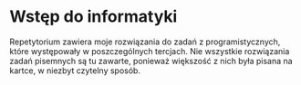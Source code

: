 # Wstęp do informatyki
Repetytorium zawiera moje rozwiązania do zadań z programistycznych, które występowały w poszczególnych tercjach. Nie wszystkie rozwiązania zadań pisemnych są tu zawarte, ponieważ większość z nich była pisana na kartce, w niezbyt czytelny sposób.
